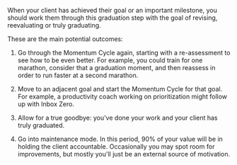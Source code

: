 When your client has achieved their goal or an important milestone, you should work them through this graduation step with the goal of revising, reevaluating or truly graduating. 

These are the main potential outcomes:

1. Go through the Momentum Cycle again, starting with a re-assessment to see how to be even better. For example, you could train for one marathon, consider that a graduation moment, and then reassess in order to run faster at a second marathon.

2. Move to an adjacent goal and start the Momentum Cycle for that goal. For example, a productivity coach working on prioritization might follow up with Inbox Zero.

3. Allow for a true goodbye: you've done your work and your client has truly graduated. 

5. Go into maintenance mode. In this period, 90% of your value will be in holding the client accountable. Occasionally you may spot room for improvements, but mostly you'll just be an external source of  motivation.